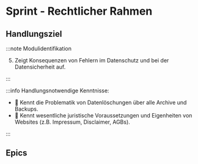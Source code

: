 # Sprint - Rechtlicher Rahmen

## Handlungsziel

:::note Modulidentifikation

5. Zeigt Konsequenzen von Fehlern im Datenschutz und bei der
Datensicherheit auf.

:::

:::info Handlungsnotwendige Kenntnisse:

- :dart: Kennt die Problematik von Datenlöschungen über alle Archive und Backups.
- :dart: Kennt wesentliche juristische Voraussetzungen und Eigenheiten von Websites
   (z.B. Impressum, Disclaimer, AGBs).

:::

## Epics

<DocCardList/>

